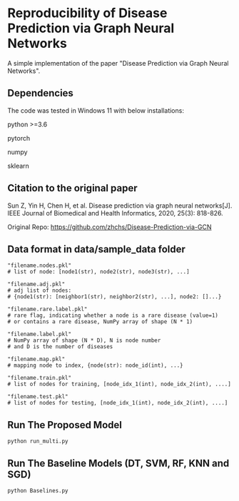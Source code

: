 # Reproducibility of Disease Prediction via Graph Neural Networks
A simple implementation of the paper "Disease Prediction via Graph Neural Networks".

## Dependencies
The code was tested in Windows 11 with below installations:

python >=3.6

pytorch

numpy

sklearn

## Citation to the original paper
Sun Z, Yin H, Chen H, et al. Disease prediction via graph neural networks[J]. IEEE Journal of Biomedical and
Health Informatics, 2020, 25(3): 818-826.

Original Repo: https://github.com/zhchs/Disease-Prediction-via-GCN

## Data format in data/sample_data folder
```shell script
"filename.nodes.pkl"
# list of node: [node1(str), node2(str), node3(str), ...]

"filename.adj.pkl"
# adj list of nodes: 
# {node1(str): [neighbor1(str), neighbor2(str), ...], node2: []...}

"filename.rare.label.pkl"
# rare flag, indicating whether a node is a rare disease (value=1) 
# or contains a rare disease, NumPy array of shape (N * 1) 

"filename.label.pkl"
# NumPy array of shape (N * D), N is node number 
# and D is the number of diseases

"filename.map.pkl"
# mapping node to index, {node(str): node_id(int), ...}

"filename.train.pkl"
# list of nodes for training, [node_idx_1(int), node_idx_2(int), ....]

"filename.test.pkl"
# list of nodes for testing, [node_idx_1(int), node_idx_2(int), ....]
```

## Run The Proposed Model
```shell script
python run_multi.py
```
## Run The Baseline Models (DT, SVM, RF, KNN and SGD)
```shell script
python Baselines.py
```


